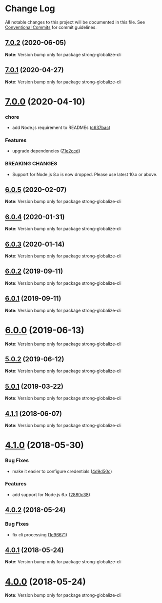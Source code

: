 # Change Log

All notable changes to this project will be documented in this file.
See [Conventional Commits](https://conventionalcommits.org) for commit guidelines.

## [7.0.2](https://github.com/strongloop/strong-globalize/compare/strong-globalize-cli@7.0.1...strong-globalize-cli@7.0.2) (2020-06-05)

**Note:** Version bump only for package strong-globalize-cli





## [7.0.1](https://github.com/strongloop/strong-globalize/compare/strong-globalize-cli@7.0.0...strong-globalize-cli@7.0.1) (2020-04-27)

**Note:** Version bump only for package strong-globalize-cli





# [7.0.0](https://github.com/strongloop/strong-globalize/compare/strong-globalize-cli@6.0.5...strong-globalize-cli@7.0.0) (2020-04-10)


### chore

* add Node.js requirement to READMEs ([c637bac](https://github.com/strongloop/strong-globalize/commit/c637bac86c3a6b8b4d3dd578424f447f4b26f9c8))


### Features

* upgrade dependencies ([71e2ccd](https://github.com/strongloop/strong-globalize/commit/71e2ccd09962a2fb83641d380fecc2458dd527b8))


### BREAKING CHANGES

* Support for Node.js 8.x is now dropped. Please use latest
10.x or above.





## [6.0.5](https://github.com/strongloop/strong-globalize/compare/strong-globalize-cli@6.0.4...strong-globalize-cli@6.0.5) (2020-02-07)

**Note:** Version bump only for package strong-globalize-cli





## [6.0.4](https://github.com/strongloop/strong-globalize/compare/strong-globalize-cli@6.0.3...strong-globalize-cli@6.0.4) (2020-01-31)

**Note:** Version bump only for package strong-globalize-cli





## [6.0.3](https://github.com/strongloop/strong-globalize/compare/strong-globalize-cli@6.0.2...strong-globalize-cli@6.0.3) (2020-01-14)

**Note:** Version bump only for package strong-globalize-cli





## [6.0.2](https://github.com/strongloop/strong-globalize/compare/strong-globalize-cli@6.0.1...strong-globalize-cli@6.0.2) (2019-09-11)

**Note:** Version bump only for package strong-globalize-cli





## [6.0.1](https://github.com/strongloop/strong-globalize/compare/strong-globalize-cli@6.0.0...strong-globalize-cli@6.0.1) (2019-09-11)

**Note:** Version bump only for package strong-globalize-cli





# [6.0.0](https://github.com/strongloop/strong-globalize/compare/strong-globalize-cli@5.0.2...strong-globalize-cli@6.0.0) (2019-06-13)

**Note:** Version bump only for package strong-globalize-cli





## [5.0.2](https://github.com/strongloop/strong-globalize/compare/strong-globalize-cli@5.0.1...strong-globalize-cli@5.0.2) (2019-06-12)

**Note:** Version bump only for package strong-globalize-cli





## [5.0.1](https://github.com/strongloop/strong-globalize/compare/strong-globalize-cli@5.0.0...strong-globalize-cli@5.0.1) (2019-03-22)

**Note:** Version bump only for package strong-globalize-cli





<a name="4.1.1"></a>
## [4.1.1](https://github.com/strongloop/strong-globalize/compare/v4.1.0...v4.1.1) (2018-06-07)




**Note:** Version bump only for package strong-globalize-cli

<a name="4.1.0"></a>
# [4.1.0](https://github.com/strongloop/strong-globalize/compare/v4.0.2...v4.1.0) (2018-05-30)


### Bug Fixes

* make it easier to configure credentials ([4d9d50c](https://github.com/strongloop/strong-globalize/commit/4d9d50c))


### Features

* add support for Node.js 6.x ([2880c38](https://github.com/strongloop/strong-globalize/commit/2880c38))




<a name="4.0.2"></a>
## [4.0.2](https://github.com/strongloop/strong-globalize/compare/v4.0.1...v4.0.2) (2018-05-24)


### Bug Fixes

* fix cli processing ([1e96671](https://github.com/strongloop/strong-globalize/commit/1e96671))




<a name="4.0.1"></a>
## [4.0.1](https://github.com/strongloop/strong-globalize/compare/v4.0.0...v4.0.1) (2018-05-24)




**Note:** Version bump only for package strong-globalize-cli

<a name="4.0.0"></a>
# [4.0.0](https://github.com/strongloop/strong-globalize/compare/v3.3.0...v4.0.0) (2018-05-24)




**Note:** Version bump only for package strong-globalize-cli
